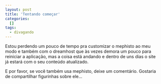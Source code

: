 ```yaml
--- 
layout: post
title: 'Tentando começar'
categories: 
  []
tags:
  - divagando
---
```



Estou perdendo um pouco de tempo pra customizar o mephisto ao meu modo e também com o dreamhost que às vezes demora um pouco para reiniciar a aplicação, mas a coisa está andando e dentro de uns dias o site já estará com o seu conteúdo atualizado.

E por favor, se você também usa mephisto, deixe um comentário. Gostaria de compartilhar figurinhas sobre ele...


